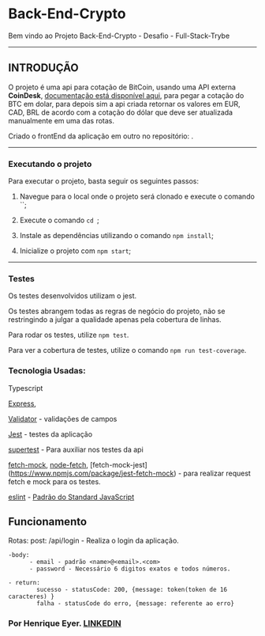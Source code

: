 # Back-End-Crypto

Bem vindo ao Projeto Back-End-Crypto - Desafio - Full-Stack-Trybe

---

## INTRODUÇÃO

O projeto é uma api para cotação de BitCoin, usando uma API externa **CoinDesk**, [documentação está disponível aqui](https://www.coindesk.com/coindesk-api), para pegar a cotação do BTC em dolar, para depois sim a api criada retornar os valores em EUR, CAD, BRL de acordo com a cotação do dólar que deve ser atualizada manualmente em uma das rotas.  

Criado o frontEnd da aplicação em outro no repositório: .

---

### Executando o projeto

Para executar o projeto, basta seguir os seguintes passos:


1. Navegue para o local onde o projeto será clonado e execute o comando ``;


2. Execute o comando `cd `;


3. Instale as dependências utilizando o comando `npm install`;


4. Inicialize o projeto com `npm start`;

---

### Testes

Os testes desenvolvidos utilizam o jest.

Os testes abrangem todas as regras de negócio do projeto, não se restringindo a julgar a qualidade apenas pela cobertura de linhas.

Para rodar os testes, utilize `npm test`.

Para ver a cobertura de testes, utilize o comando `npm run test-coverage`.

### Tecnologia Usadas:

Typescript

[Express](https://expressjs.com/pt-br/),

[Validator](https://www.npmjs.com/package/validator) - validações de campos

[Jest](https://jestjs.io/docs/getting-started) - testes da aplicação

[supertest](https://www.npmjs.com/package/supertest) - Para auxiliar nos testes da api

[fetch-mock](https://www.npmjs.com/package/fetch-mock), [node-fetch](https://www.npmjs.com/package/node-fetch), [fetch-mock-jest]
(https://www.npmjs.com/package/jest-fetch-mock) - para realizar request fetch e mock para os testes.

[eslint](https://eslint.org/) - [Padrão do Standard JavaScript](https://standardjs.com/)


## Funcionamento

Rotas:
  post: /api/login - Realiza o login da aplicação.
  
    -body: 
          - email - padrão <name>@<email>.<com>
          - password - Necessário 6 digitos exatos e todos números.

    - return: 
            sucesso - statusCode: 200, {message: token(token de 16 caracteres) }
            falha - statusCode do erro, {message: referente ao erro}




### Por Henrique Eyer. [LINKEDIN](https://www.linkedin.com/in/henriqueeyer)
